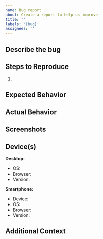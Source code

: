 ```yaml
---
name: Bug report
about: Create a report to help us improve
title: ''
labels: '[bug]'
assignees: ''
---
```

## Describe the bug
<!--A clear and concise description of what the bug is.-->

## Steps to Reproduce
<!--Please provide step-by-step instructions to reproduce the security issue.
Include any relevant code, requests, or scenarios.-->
1. 

## Expected Behavior
<!--What did you expect to happen instead?-->

## Actual Behavior
<!--What actually happened?-->

## Screenshots
<!--If applicable, add screenshots to help explain your problem.-->

## Device(s)
**Desktop:**
 - OS: <!--[e.g. iOS]-->
 - Browser: <!--[e.g. chrome, safari]-->
 - Version: <!--[e.g. 22]-->

**Smartphone:**
 - Device: <!--[e.g. iPhone6]-->
 - OS: <!--[e.g. iOS8.1]-->
 - Browser: <!--[e.g. stock browser, safari]-->
 - Version: <!--[e.g. 22]-->

## Additional Context
<!--Add any other context, logs, or screenshots about the security bug here.-->
